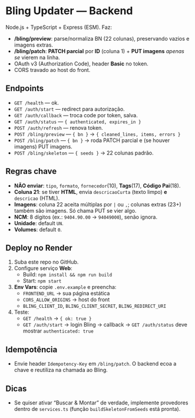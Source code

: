# Bling Updater — Backend

Node.js + TypeScript + Express (ESM). Faz:
- **/bling/preview**: parse/normaliza BN (22 colunas), preservando vazios e imagens extras.
- **/bling/patch**: **PATCH parcial** por **ID** (coluna 1) + **PUT imagens** *apenas se* vierem na linha.
- OAuth v3 (Authorization Code), header **Basic** no token.
- CORS travado ao host do front.

## Endpoints
- `GET /health` — ok.
- `GET /auth/start` — redirect para autorização.
- `GET /auth/callback` — troca code por token, salva.
- `GET /auth/status` — `{ authenticated, expires_in }`
- `POST /auth/refresh` — renova token.
- `POST /bling/preview` — `{ bn }` → `{ cleaned_lines, items, errors }`
- `POST /bling/patch` — `{ bn }` → roda PATCH parcial e (se houver imagens) PUT imagens.
- `POST /bling/skeleton` — `{ seeds }` → 22 colunas padrão.

## Regras chave
- **NÃO enviar**: `tipo`, `formato`, `fornecedor`(10), **Tags**(17), **Código Pai**(18).
- **Coluna 21**: se tiver **HTML**, envia `descricaoCurta` (texto limpo) **e** `descricao` (HTML).
- **Imagens**: coluna 22 aceita múltiplas por `|` ou `,`; colunas extras (23+) também são imagens. Só chama PUT se vier algo.
- **NCM**: 8 dígitos (ex.: `9404.90.00` → `94049000`), senão ignora.
- **Unidade**: default `UN`.
- **Volumes**: default `0`.

## Deploy no Render
1. Suba este repo no GitHub.
2. Configure serviço **Web**:
   - Build: `npm install && npm run build`
   - Start: `npm start`
3. **Env Vars**: copie `.env.example` e preencha:
   - `FRONTEND_URL` → sua página estática
   - `CORS_ALLOW_ORIGINS` → host do front
   - `BLING_CLIENT_ID`, `BLING_CLIENT_SECRET`, `BLING_REDIRECT_URI`
4. Teste:
   - `GET /health` → `{ ok: true }`
   - `GET /auth/start` → login Bling → callback → `GET /auth/status` deve mostrar `authenticated: true`

## Idempotência
- Envie header `Idempotency-Key` em `/bling/patch`. O backend ecoa a chave e reutiliza na chamada ao Bling.

## Dicas
- Se quiser ativar “Buscar & Montar” de verdade, implemente provedores dentro de `services.ts` (função `buildSkeletonFromSeeds` está pronta).
